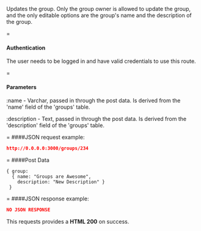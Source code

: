 <!-- --- title: PUT /groups/:group_id -->

Updates the group. Only the group owner is allowed to update the group, and the only editable options are the group's name and the description of the group.

=
#### Authentication

The user needs to be logged in and have valid credentials to use this route.

=
#### Parameters

:name - Varchar, passed in through the post data. Is derived from the 'name' field of the 'groups' table.

:description - Text, passed in through the post data. Is derived from the 'description' field of the 'groups' table.

=
####JSON request example:
```json
http://0.0.0.0:3000/groups/234
```

=
####Post Data
```
{ group: 
  { name: "Groups are Awesome", 
    description: "New Description" } 
 }
```
=
####JSON response example:

```json
NO JSON RESPONSE
```

This requests provides a <strong>HTML 200</strong> on success.